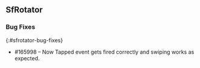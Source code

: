 ﻿## SfRotator

### Bug Fixes
{:#sfrotator-bug-fixes}

* \#165998 – Now Tapped event gets fired correctly and swiping works as expected. 
